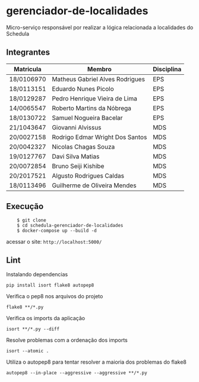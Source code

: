 # gerenciador-de-localidades
Micro-serviço responsável por realizar a lógica relacionada a localidades do Schedula


## Integrantes

| Matricula  | Membro                          | Disciplina |
|------------|---------------------------------|------------|
| 18/0106970 | Matheus Gabriel Alves Rodrigues | EPS        |
| 18/0113151 | Eduardo Nunes Picolo            | EPS        |
| 18/0129287 | Pedro Henrique Vieira de Lima   | EPS        |
| 14/0065547 | Roberto Martins da Nóbrega      | EPS        |
| 18/0130722 | Samuel Nogueira Bacelar         | EPS        |
| 21/1043647 | Giovanni Alvissus               | MDS        |
| 20/0027158 | Rodrigo Edmar Wright Dos Santos | MDS        |
| 20/0042327 | Nicolas Chagas Souza            | MDS        |
| 19/0127767 | Davi Silva Matias               | MDS        |
| 20/0072854 | Bruno Seiji Kishibe             | MDS        |
| 20/2017521 | Algusto Rodrigues Caldas        | MDS        |
| 18/0113496 | Guilherme de Oliveira Mendes    | MDS        |

## Execução

```
    $ git clone
    $ cd schedula-gerenciador-de-localidades
    $ docker-compose up --build -d
```
acessar o site: `http://localhost:5000/`

## Lint

Instalando dependencias

```
pip install isort flake8 autopep8
```

Verifica o pep8 nos arquivos do projeto
``` 
flake8 **/*.py
``` 
Verifica os imports da aplicação
``` 
isort **/*.py --diff
``` 
Resolve problemas com a ordenação dos imports
``` 
isort --atomic .
```
Utiliza o autopep8 para tentar resolver a maioria dos problemas do flake8
``` 
autopep8 --in-place --aggressive --aggressive **/*.py
```
